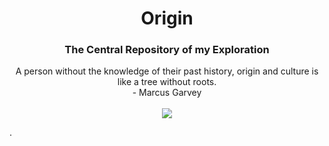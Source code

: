 <div align="center">
<h1>Origin</h1>
<h3>The Central Repository of my Exploration</h3>

A person without the knowledge of their past history, origin and culture is like a tree without roots.<br/> - Marcus Garvey
<br/><br/>
<img src="https://img.shields.io/badge/Markdown-000000?style=for-the-badge&logo=markdown&logoColor=white"/>
</div>
.
